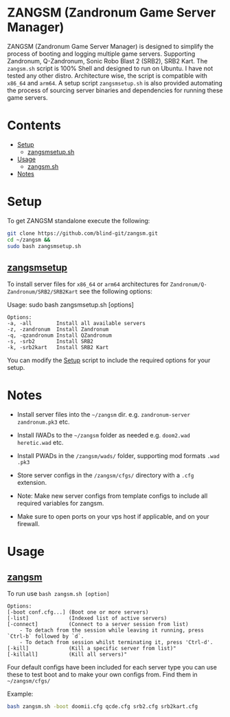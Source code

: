 # ZANGSM (Zandronum Game Server Manager)

ZANGSM (Zandronum Game Server Manager) is designed to simplify the process of booting and logging multiple game servers. Supporting Zandronum, Q-Zandronum, Sonic Robo Blast 2 (SRB2), SRB2 Kart. The `zangsm.sh` script is 100% Shell and designed to run on Ubuntu. I have not tested any other distro. Architecture wise, the script is compatible with `x86_64` and `arm64`. A setup script `zangsmsetup.sh` is also provided automating the process of sourcing server binaries and dependencies for running these game servers.   

# Contents
- [Setup](#setup)
  - [zangsmsetup.sh](#zansetup)
- [Usage](#usage)
  - [zangsm.sh](#zangsm)
- [Notes](#notes)

# Setup

To get ZANGSM standalone execute the following:
```bash
git clone https://github.com/blind-git/zangsm.git
cd ~/zangsm &&
sudo bash zangsmsetup.sh
```

## [zangsmsetup](https://github.com/blind-git/zangsm/blob/main/zangsmsetup.sh)

To install server files for `x86_64` or `arm64` architectures for `Zandronum/Q-Zandronum/SRB2/SRB2Kart` see the following options:

Usage: sudo bash zangsmsetup.sh [options] 
```
Options:
-a, -all        Install all available servers
-z, -zandronum  Install Zandronum
-q, -qzandronum Install QZandronum
-s, -srb2       Install SRB2
-k, -srb2kart   Install SRB2 Kart
```
You can modify the [Setup](#setup) script to include the required options for your setup.

# Notes

- Install server files into the `~/zangsm` dir. e.g. `zandronum-server` `zandronum.pk3` etc.

- Install IWADs to the `~/zangsm` folder as needed e.g. `doom2.wad` `heretic.wad` etc.

- Install PWADs in the `/zangsm/wads/` folder, supporting mod formats `.wad` `.pk3`

- Store server configs in the `/zangsm/cfgs/` directory with a `.cfg` extension.

- Note: Make new server configs from template configs to include all required variables for zangsm.

- Make sure to open ports on your vps host if applicable, and on your firewall.

# Usage

## [zangsm](https://github.com/blind-git/zangsm/blob/main/zangsm.sh)

To run use `bash zangsm.sh [option]`
```
Options: 
[-boot conf.cfg...] (Boot one or more servers)
[-list]             (Indexed list of active servers)
[-connect]          (Connect to a server session from list)
	- To detach from the session while leaving it running, press `Ctrl-b` followed by `d`.
	- To detach from session whilst terminating it, press 'Ctrl-d'.
[-kill]             (Kill a specific server from list)"
[-killall]          (Kill all servers)"
```

Four default configs have been included for each server type you can use these to test boot and to make your own configs from. Find them in `~/zangsm/cfgs/`

Example:
```bash
bash zangsm.sh -boot doomii.cfg qcde.cfg srb2.cfg srb2kart.cfg
```
